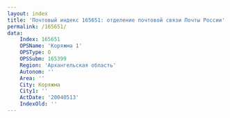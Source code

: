 ```yaml
---
layout: index
title: 'Почтовый индекс 165651: отделение почтовой связи Почты России'
permalink: /165651/
data:
    Index: 165651
    OPSName: 'Коряжма 1'
    OPSType: О
    OPSSubm: 165399
    Region: 'Архангельская область'
    Autonom: ''
    Area: ''
    City: Коряжма
    City1: ''
    ActDate: '20040513'
    IndexOld: ''
---
```

